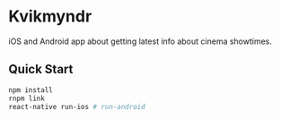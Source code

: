 Kvikmyndr
====

iOS and Android app about getting latest info about cinema showtimes.


Quick Start
----------
```bash
npm install
rnpm link
react-native run-ios # run-android
```
